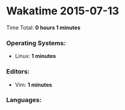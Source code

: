 # Wakatime 2015-07-13

Time Total: **0 hours 1 minutes**

### Operating Systems:
- Linux: **1 minutes** 

### Editors:
- Vim: **1 minutes** 

### Languages:

